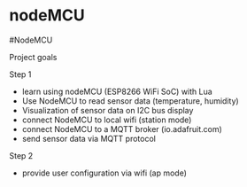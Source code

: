 # nodeMCU
#NodeMCU  

Project goals

Step 1
- learn using nodeMCU (ESP8266 WiFi SoC) with Lua
- Use NodeMCU to read sensor data (temperature, humidity) 
- Visualization of sensor data on I2C bus display
- connect NodeMCU to local wifi (station mode)
- connect NodeMCU to a MQTT broker (io.adafruit.com)
- send sensor data via MQTT protocol

Step 2
- provide user configuration via wifi (ap mode)
